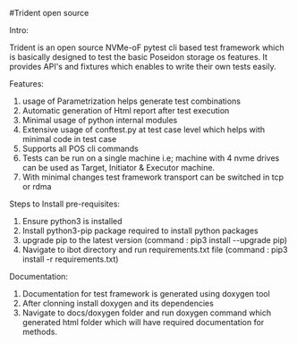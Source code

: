 #Trident open source 

Intro:

Trident is an open source NVMe-oF pytest cli based test framework which is 
basically designed to test the basic Poseidon storage os features. It provides 
API's and fixtures which enables to write their own tests easily.

Features:
1. usage of Parametrization helps generate test combinations
2. Automatic generation of Html report after test execution 
3. Minimal usage of python internal modules 
4. Extensive usage of conftest.py at test case level which helps with minimal 
   code in test case 
5. Supports all POS cli commands 
6. Tests can be run on a single machine i.e; machine with 4 nvme drives can be 
   used as Target, Initiator & Executor machine.
7. With minimal changes test framework transport can be switched in tcp or rdma 

Steps to Install pre-requisites:
1. Ensure python3 is installed
2. Install python3-pip package required to install python packages
3. upgrade pip to the latest version (command : pip3 install --upgrade pip)
4. Navigate to ibot directory and run requirements.txt file 
   (command : pip3 install -r requirements.txt)

Documentation:
1. Documentation for test framework is generated using doxygen tool
2. After clonning install doxygen and its dependencies 
3. Navigate to docs/doxygen folder and run doxygen command which generated html
   folder which will have required documentation for methods.
